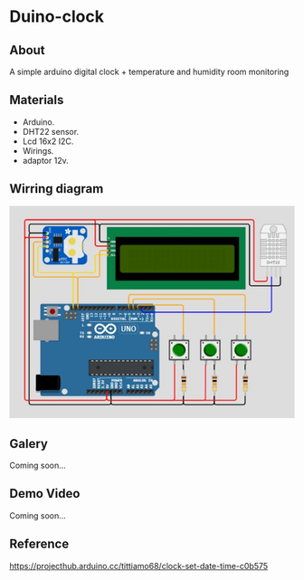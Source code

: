 # Duino-clock
## About
  A simple arduino digital clock + temperature and humidity room monitoring
## Materials
   * Arduino.
   * DHT22 sensor. 
   * Lcd 16x2 I2C.
   * Wirings.
   * adaptor 12v.
## Wirring diagram
  ![wiring-diagram-image](img/wiring.jpg)
## Galery
  Coming soon...
## Demo Video
  Coming soon...
## Reference
  https://projecthub.arduino.cc/tittiamo68/clock-set-date-time-c0b575
